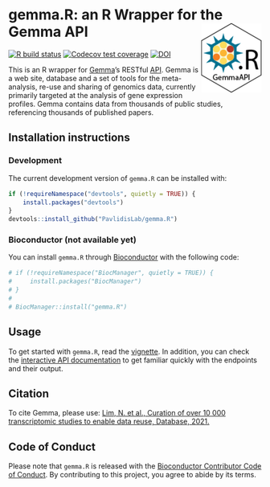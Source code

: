 
# gemma.R: an R Wrapper for the Gemma API <img src='man/figures/logo.png' align="right" height="138" />

<!-- badges: start -->

[![R build
status](https://github.com/PavlidisLab/gemma.R/workflows/R-CMD-check-bioc/badge.svg)](https://github.com/PavlidisLab/gemma.R/actions)
[![Codecov test
coverage](https://codecov.io/gh/PavlidisLab/gemma.R/branch/master/graph/badge.svg)](https://codecov.io/gh/PavlidisLab/gemma.R?branch=master)
[![DOI](https://img.shields.io/badge/doi-10.1093/database/baab006-yellow.svg)](https://doi.org/10.1093/database/baab006)
<!-- badges: end -->

This is an R wrapper for [Gemma](http://gemma.msl.ubc.ca)’s RESTful
[API](https://gemma.msl.ubc.ca/resources/restapidocs/). Gemma is a web
site, database and a set of tools for the meta-analysis, re-use and
sharing of genomics data, currently primarily targeted at the analysis
of gene expression profiles. Gemma contains data from thousands of
public studies, referencing thousands of published papers.

## Installation instructions

### Development

The current development version of `gemma.R` can be installed with:

``` r
if (!requireNamespace("devtools", quietly = TRUE)) {
    install.packages("devtools")
}
devtools::install_github("PavlidisLab/gemma.R")
```

### Bioconductor (not available yet)

You can install `gemma.R` through
[Bioconductor](http://bioconductor.org/) with the following code:

``` r
# if (!requireNamespace("BiocManager", quietly = TRUE)) {
#     install.packages("BiocManager")
# }
# 
# BiocManager::install("gemma.R")
```

## Usage

To get started with `gemma.R`, read the
[vignette](https://pavlidislab.github.io/gemma.R/articles/gemma.R.html).
In addition, you can check the [interactive API
documentation](https://gemma.msl.ubc.ca/resources/restapidocs/) to get
familiar quickly with the endpoints and their output.

## Citation

To cite Gemma, please use: [Lim, N. et al., Curation of over 10 000
transcriptomic studies to enable data reuse, Database,
2021.](https://doi.org/10.1093/database/baab006)

## Code of Conduct

Please note that `gemma.R` is released with the [Bioconductor
Contributor Code of
Conduct](http://bioconductor.org/about/code-of-conduct/). By
contributing to this project, you agree to abide by its terms.
